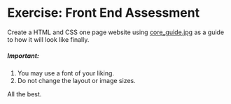# Exercise: Front End Assessment
Create a HTML and CSS one page website using [core_guide.jpg](https://github.com/moringaschool/preCourseWork/blob/master/psd2html/pce1/core_guide.jpg) as a guide to how it will look like finally.


##### Important:

 1. You may use a font of your liking.
 2. Do not change the layout or image sizes.

All the best.
